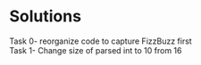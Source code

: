 # Solutions 
Task 0- reorganize code to capture FizzBuzz first \
Task 1- Change size of parsed int to 10 from 16 
